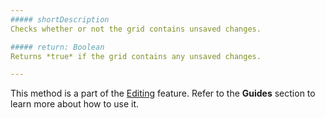 ```yaml
---
##### shortDescription
Checks whether or not the grid contains unsaved changes.

##### return: Boolean
Returns *true* if the grid contains any unsaved changes.

---
```

This method is a part of the [Editing](/concepts/05%20Widgets/DataGrid/070%20Data%20Editing/10%20Data%20Editing.md '/Documentation/Guide/Widgets/DataGrid/Data_Editing/') feature. Refer to the **Guides** section to learn more about how to use it.
